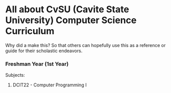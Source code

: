 # All about CvSU (Cavite State University) Computer Science Curriculum
Why did a make this? So that others can hopefully use this as a reference or guide for their scholastic endeavors.

### Freshman Year (1st Year)
Subjects:
1. DCIT22 - Computer Programming I
